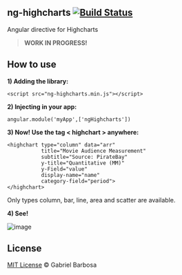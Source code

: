 ## ng-highcharts [![Build Status](https://travis-ci.org/bielversallini/ng-highcharts.svg?branch=master)](https://travis-ci.org/bielversallini/ng-highcharts)
Angular directive for Highcharts

> **WORK IN PROGRESS!** 

How to use
---------

**1) Adding the library:**
	
	<script src="ng-highcharts.min.js"></script>
	
**2) Injecting in your app:**
	
	angular.module('myApp',['ngHighcharts'])


**3) Now! Use the tag < highchart > anywhere:**
	
	<highchart type="column" data="arr"
               title="Movie Audience Measurement"
               subtitle="Source: PirateBay"
               y-title="Quantitative (MM)"
               y-Field="value"
               display-name="name"
               category-field="period">
    </highchart>
    
Only types column, bar, line, area and scatter are available.

**4) See!**

![image](https://raw.github.com/bielversallini/ng-highcharts/master/sample.png)


## License

[MIT License](http://bielversallini.mit-license.org/) © Gabriel Barbosa
